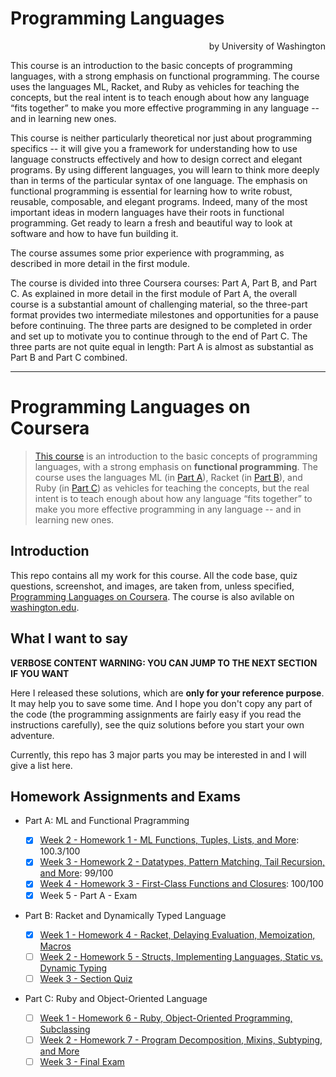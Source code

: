 # Programming Languages

<div style="text-align: right"> by University of Washington</div>

This course is an introduction to the basic concepts of programming languages, with a strong emphasis on functional programming. The course uses the languages ML, Racket, and Ruby as vehicles for teaching the concepts, but the real intent is to teach enough about how any language “fits together” to make you more effective programming in any language -- and in learning new ones.

This course is neither particularly theoretical nor just about programming specifics -- it will give you a framework for understanding how to use language constructs effectively and how to design correct and elegant programs. By using different languages, you will learn to think more deeply than in terms of the particular syntax of one language. The emphasis on functional programming is essential for learning how to write robust, reusable, composable, and elegant programs. Indeed, many of the most important ideas in modern languages have their roots in functional programming. Get ready to learn a fresh and beautiful way to look at software and how to have fun building it.

The course assumes some prior experience with programming, as described in more detail in the first module.

The course is divided into three Coursera courses: Part A, Part B, and Part C.  As explained in more detail in the first module of Part A, the overall course is a substantial amount of challenging material, so the three-part format provides two intermediate milestones and opportunities for a pause before continuing.  The three parts are designed to be completed in order and set up to motivate you to continue through to the end of Part C.  The three parts are not quite equal in length: Part A is almost as substantial as Part B and Part C combined.

--------

# Programming Languages on Coursera

> [This course](https://www.coursera.org/learn/programming-languages) is an introduction to the basic concepts of programming languages, with a strong emphasis on **functional programming**. The course uses the languages ML (in [Part A](https://www.coursera.org/learn/programming-languages)), Racket (in [Part B](https://www.coursera.org/learn/programming-languages-part-b)), and Ruby (in [Part C](https://www.coursera.org/learn/programming-languages-part-c)) as vehicles for teaching the concepts, but the real intent is to teach enough about how any language “fits together” to make you more effective programming in any language -- and in learning new ones.



## Introduction

This repo contains all my work for this course. All the code base, quiz questions, screenshot, and images, are taken from, unless specified, [Programming Languages on Coursera](https://www.coursera.org/learn/programming-languages). The course is also avilable on [washington.edu](https://courses.cs.washington.edu/courses/cse341/16sp/).

## What I want to say

**VERBOSE CONTENT WARNING: YOU CAN JUMP TO THE NEXT SECTION IF YOU WANT**

Here I released these solutions, which are **only for your reference purpose**. It may help you to save some time. And I hope you don't copy any part of the code (the programming assignments are fairly easy if you read the instructions carefully), see the quiz solutions before you start your own adventure. 

Currently, this repo has 3 major parts you may be interested in and I will give a list here.

## Homework Assignments and Exams

- Part A: ML and Functional Pragramming

  - [x] [Week 2 - Homework 1 - ML Functions, Tuples, Lists, and More](./PartA/section1/hw1/): 100.3/100
  - [x] [Week 3 -  Homework 2 - Datatypes, Pattern Matching, Tail Recursion, and More](./PartA/section2/hw2/): 99/100
  - [x] [Week 4 -  Homework 3 - First-Class Functions and Closures](./PartA/section3/hw3): 100/100
  - [x] Week 5 -  Part A - Exam

- Part B: Racket and Dynamically Typed Language

  - [X] [Week 1 - Homework 4 - Racket, Delaying Evaluation, Memoization, Macros](./PartB/section5/hw4)
  - [ ] [Week 2 - Homework 5 - Structs, Implementing Languages, Static vs. Dynamic Typing]()
  - [ ] [Week 3 - Section Quiz]()

- Part C: Ruby and Object-Oriented Language

  - [ ] [Week 1 - Homework 6 - Ruby, Object-Oriented Programming, Subclassing]()
  - [ ] [Week 2 - Homework 7 - Program Decomposition, Mixins, Subtyping, and More]()
  - [ ] [Week 3 - Final Exam]()
